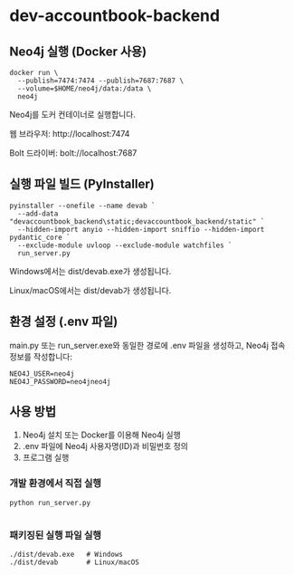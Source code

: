 # dev-accountbook-backend

## Neo4j 실행 (Docker 사용)
```
docker run \
  --publish=7474:7474 --publish=7687:7687 \
  --volume=$HOME/neo4j/data:/data \
  neo4j
```

Neo4j를 도커 컨테이너로 실행합니다.

웹 브라우저: http://localhost:7474

Bolt 드라이버: bolt://localhost:7687

## 실행 파일 빌드 (PyInstaller)
```
pyinstaller --onefile --name devab `
  --add-data "devaccountbook_backend\static;devaccountbook_backend/static" `
  --hidden-import anyio --hidden-import sniffio --hidden-import pydantic_core `
  --exclude-module uvloop --exclude-module watchfiles `
  run_server.py
```

Windows에서는 dist/devab.exe가 생성됩니다.

Linux/macOS에서는 dist/devab가 생성됩니다.

## 환경 설정 (.env 파일)

main.py 또는 run_server.exe와 동일한 경로에 .env 파일을 생성하고, Neo4j 접속 정보를 작성합니다:
```
NEO4J_USER=neo4j
NEO4J_PASSWORD=neo4jneo4j
```

## 사용 방법

1. Neo4j 설치 또는 Docker를 이용해 Neo4j 실행
2. .env 파일에 Neo4j 사용자명(ID)과 비밀번호 정의
3. 프로그램 실행

### 개발 환경에서 직접 실행
```
python run_server.py


```

### 패키징된 실행 파일 실행
```
./dist/devab.exe   # Windows
./dist/devab       # Linux/macOS
```
